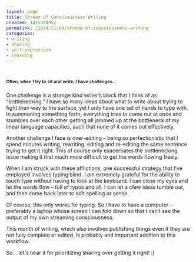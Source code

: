 ```yaml
---
layout: page
title: Stream of Consciousness Writing
created: 1415594952
permalink: /2014/11/09/stream-of-consciousness-writing
categories:
- writing
- sharing
- self-expression
- learning
---
```

<h1><span style="font-family: Arial, Helvetica, sans-serif; font-size: 12px; line-height: 1.5;">Often, when I try to sit and write, I have challenges...</span></h1><p>One challenge is a strange kind writer&rsquo;s block that I think of as &ldquo;bottlenecking.&rdquo; I have so many ideas about what to write about trying to fight their way to the surface, yet I only have one set of hands to type with. In summoning something forth, everything tries to come out at once and stumbles over each other getting all jammed up at the bottleneck of my linear language capacities, such that none of it comes out effectively.</p><p>Another challenge I face is over-editing &ndash; being so perfectionistic that I spend minutes writing, rewriting, editing and re-editing the same sentence trying to get it right. This of course only exacerbates the bottlenecking issue making it that much more difficult to get the words flowing freely.</p><p>When I am struck with these afflictions, one successful strategy that I&rsquo;ve employed involves typing blind. I am extremely grateful for the ability to touch type without having to look at the keyboard. I can close my eyes and let the words flow &ndash; full of typos and all. I can let a cfew ideas tumble out, and then come back later to edit spelling or sense.</p><p>Of course, this only works for typing. So I have to have a computer &ndash; preferably a laptop whose screen I can fold down so that I can&rsquo;t see the output of my own streaming consciousness.</p><p>This month of writing, which also involves publishing things even if they are not fully complete or edited, is probably and important addition to this workflow.&nbsp;</p><p>So... let&#39;s hear it for prioritizing sharing over getting it right! :)</p>
